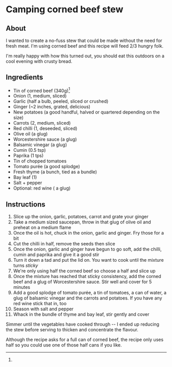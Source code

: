 # Camping corned beef stew

## About

I wanted to create a no-fuss stew that could be made without the need for fresh meat. I'm using corned beef and this recipe will feed 2/3 hungry folk.

I'm really happy with how this turned out, you should eat this outdoors on a cool evening with crusty bread.

## Ingredients

* Tin of corned beef (340g)[^1]
* Onion (1, medium, sliced)
* Garlic (half a bulb, peeled, sliced or crushed)
* Ginger (~2 inches, grated, delicious)
* New potatoes (a good handful, halved or quartered depending on the size)
* Carrots (2, medium, sliced)
* Red chilli (1, deseeded, sliced)
* Olive oil (a glug)
* Worcestershire sauce (a glug)
* Balsamic vinegar (a glug)
* Cumin (0.5 tsp)
* Paprika (1 tps)
* Tin of chopped tomatoes
* Tomato purée (a good splodge)
* Fresh thyme (a bunch, tied as a bundle)
* Bay leaf (1)
* Salt + pepper
* Optional: red wine ( a glug)

## Instructions

1. Slice up the onion, garlic, potatoes, carrot and grate your ginger
2. Take a medium sized saucepan, throw in that glug of olive oil and preheat on a medium flame
3. Once the oil is hot, chuck in the onion, garlic and ginger. Fry those for a bit
4. Cut the chilli in half, remove the seeds then slice
5. Once the onion, garlic and ginger have begun to go soft, add the chilli, cumin and paprika and give it a good stir
6. Turn it down a tad and put the lid on. You want to cook until the mixture turns _sticky_
7. We're only using half the corned beef so choose a half and slice up
8. Once the mixture has reached that sticky consistency, add the corned beef and a glug of Worcestershire sauce. Stir well and cover for 5 minutes
9. Add a good splodge of tomato purée, a tin of tomatoes, a can of water, a glug of balsamic vinegar and the carrots and potatoes. If you have any red wine stick that in, too
10. Season with salt and pepper
11. Whack in the bundle of thyme and bay leaf, stir gently and cover

Simmer until the vegetables have cooked through -- I ended up reducing the stew before serving to thicken and concentrate the flavour.

[^1]:
Although the recipe asks for a full can of corned beef, the recipe only uses half so you could use one of those half cans if you like.
